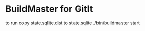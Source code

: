 

BuildMaster for GitIt
=====================

to run
copy state.sqlite.dist to state.sqlite
  ./bin/buildmaster start
